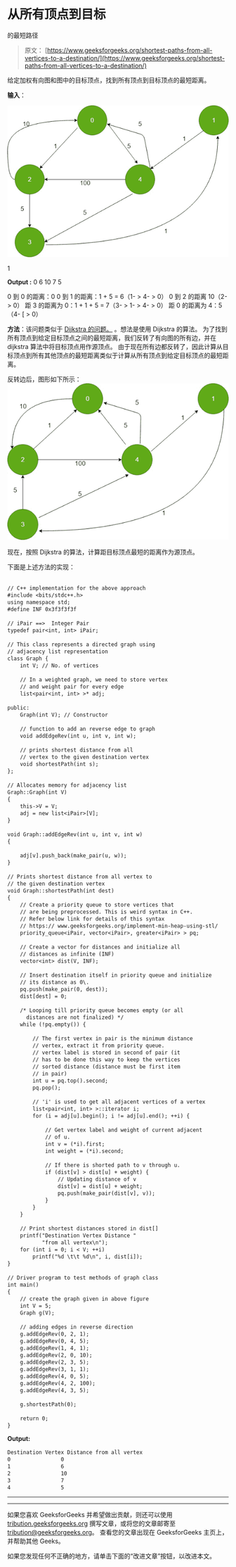 # 从所有顶点到目标

的最短路径

> 原文： [https://www.geeksforgeeks.org/shortest-paths-from-all-vertices-to-a-destination/](https://www.geeksforgeeks.org/shortest-paths-from-all-vertices-to-a-destination/)

给定加权有向图和图中的目标顶点，找到所有顶点到目标顶点的最短距离。

**输入**：

![](img/ae8477359233d6634f74640ce8808817.png)

1

**Output :** 0 6 10 7 5

0 到 0 的距离：0
0 到 1 的距离：1 + 5 = 6（1- > 4- > 0）
0 到 2 的距离 10（2- > 0）
距 3 的距离为 0：1 + 1 + 5 = 7（3- > 1- > 4- > 0）
距 0 的距离为 4：5（4- [ > 0）

**方法**：该问题类似于 [Dijkstra 的问题。](https://www.geeksforgeeks.org/dijkstras-shortest-path-algorithm-using-priority_queue-stl/) 。想法是使用 Dijkstra 的算法。 为了找到所有顶点到给定目标顶点之间的最短距离，我们反转了有向图的所有边，并在 dijkstra 算法中将目标顶点用作源顶点。 由于现在所有边都反转了，因此计算从目标顶点到所有其他顶点的最短距离类似于计算从所有顶点到给定目标顶点的最短距离。

反转边后，图形如下所示：
![](img/2918215f534b0a038d166d136d7709aa.png)

现在，按照 Dijkstra 的算法，计算距目标顶点最短的距离作为源顶点。

下面是上述方法的实现：

```

// C++ implementation for the above approach 
#include <bits/stdc++.h> 
using namespace std; 
#define INF 0x3f3f3f3f 

// iPair ==>  Integer Pair 
typedef pair<int, int> iPair; 

// This class represents a directed graph using 
// adjacency list representation 
class Graph { 
    int V; // No. of vertices 

    // In a weighted graph, we need to store vertex 
    // and weight pair for every edge 
    list<pair<int, int> >* adj; 

public: 
    Graph(int V); // Constructor 

    // function to add an reverse edge to graph 
    void addEdgeRev(int u, int v, int w); 

    // prints shortest distance from all 
    // vertex to the given destination vertex 
    void shortestPath(int s); 
}; 

// Allocates memory for adjacency list 
Graph::Graph(int V) 
{ 
    this->V = V; 
    adj = new list<iPair>[V]; 
} 

void Graph::addEdgeRev(int u, int v, int w) 
{ 

    adj[v].push_back(make_pair(u, w)); 
} 

// Prints shortest distance from all vertex to 
// the given destination vertex 
void Graph::shortestPath(int dest) 
{ 
    // Create a priority queue to store vertices that 
    // are being preprocessed. This is weird syntax in C++. 
    // Refer below link for details of this syntax 
    // https:// www.geeksforgeeks.org/implement-min-heap-using-stl/ 
    priority_queue<iPair, vector<iPair>, greater<iPair> > pq; 

    // Create a vector for distances and initialize all 
    // distances as infinite (INF) 
    vector<int> dist(V, INF); 

    // Insert destination itself in priority queue and initialize 
    // its distance as 0\. 
    pq.push(make_pair(0, dest)); 
    dist[dest] = 0; 

    /* Looping till priority queue becomes empty (or all  
      distances are not finalized) */
    while (!pq.empty()) { 

        // The first vertex in pair is the minimum distance 
        // vertex, extract it from priority queue. 
        // vertex label is stored in second of pair (it 
        // has to be done this way to keep the vertices 
        // sorted distance (distance must be first item 
        // in pair) 
        int u = pq.top().second; 
        pq.pop(); 

        // 'i' is used to get all adjacent vertices of a vertex 
        list<pair<int, int> >::iterator i; 
        for (i = adj[u].begin(); i != adj[u].end(); ++i) { 

            // Get vertex label and weight of current adjacent 
            // of u. 
            int v = (*i).first; 
            int weight = (*i).second; 

            // If there is shorted path to v through u. 
            if (dist[v] > dist[u] + weight) { 
                // Updating distance of v 
                dist[v] = dist[u] + weight; 
                pq.push(make_pair(dist[v], v)); 
            } 
        } 
    } 

    // Print shortest distances stored in dist[] 
    printf("Destination Vertex Distance "
           "from all vertex\n"); 
    for (int i = 0; i < V; ++i) 
        printf("%d \t\t %d\n", i, dist[i]); 
} 

// Driver program to test methods of graph class 
int main() 
{ 
    // create the graph given in above figure 
    int V = 5; 
    Graph g(V); 

    // adding edges in reverse direction 
    g.addEdgeRev(0, 2, 1); 
    g.addEdgeRev(0, 4, 5); 
    g.addEdgeRev(1, 4, 1); 
    g.addEdgeRev(2, 0, 10); 
    g.addEdgeRev(2, 3, 5); 
    g.addEdgeRev(3, 1, 1); 
    g.addEdgeRev(4, 0, 5); 
    g.addEdgeRev(4, 2, 100); 
    g.addEdgeRev(4, 3, 5); 

    g.shortestPath(0); 

    return 0; 
} 

```

**Output:**

```
Destination Vertex Distance from all vertex
0                0
1                6
2                10
3                7
4                5         

```



* * *

* * *

如果您喜欢 GeeksforGeeks 并希望做出贡献，则还可以使用 [tribution.geeksforgeeks.org](https://contribute.geeksforgeeks.org/) 撰写文章，或将您的文章邮寄至 tribution@geeksforgeeks.org。 查看您的文章出现在 GeeksforGeeks 主页上，并帮助其他 Geeks。

如果您发现任何不正确的地方，请单击下面的“改进文章”按钮，以改进本文。